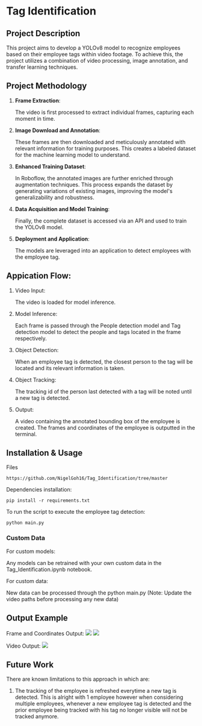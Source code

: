 # Tag Identification

## Project Description

This project aims to develop a YOLOv8 model to recognize employees based on their employee tags within video footage. To achieve this, the project utilizes a combination of video processing, image annotation, and transfer learning techniques.

## Project Methodology

1. **Frame Extraction**: 
    
    The video is first processed to extract individual frames, capturing each moment in time.

2. **Image Download and Annotation**: 
    
    These frames are then downloaded and meticulously annotated with relevant information for training purposes. This creates a labeled dataset for the machine learning model to understand.

3. **Enhanced Training Dataset**: 
    
    In Roboflow, the annotated images are further enriched through augmentation techniques. This process expands the dataset by generating variations of existing images, improving the model's generalizability and robustness.

4. **Data Acquisition and Model Training**: 
    
    Finally, the complete dataset is accessed via an API and used to train the YOLOv8 model. 

5. **Deployment and Application**:

    The models are leveraged into an application to detect employees with the employee tag.

## Appication Flow:

1. Video Input:

    The video is loaded for model inference.

2. Model Inference:

    Each frame is passed through the People detection model and Tag detection model to detect the people and tags located in the frame respectively.

3. Object Detection:

    When an employee tag is detected, the closest person to the tag will be located and its relevant information is taken.

4. Object Tracking:

    The tracking id of the person last detected with a tag will be noted until a new tag is detected.

5. Output:

    A video containing the annotated bounding box of the employee is created. The frames and coordinates of the employee is outputted in the terminal.

## Installation & Usage

Files
```
https://github.com/NigelGoh16/Tag_Identification/tree/master
```

Dependencies installation:
```
pip install -r requirements.txt
```

To run the script to execute the employee tag detection:
```
python main.py
```

### Custom Data

For custom models:
    
Any models can be retrained with your own custom data in the Tag_Identification.ipynb notebook.

For custom data:

New data can be processed through the python main.py
(Note: Update the video paths before processing any new data)

## Output Example

Frame and Coordinates Output:
![](https://drive.google.com/uc?export=view&id=16MJ8jLmZZRnRf2xYQQoB7lJZ6kyG3E1e)
![](https://drive.google.com/uc?export=view&id=1fasRg9YScCreGU6TzIEwagLmCT-Wnp6K)

Video Output:
![](https://drive.google.com/uc?export=view&id=1fEPtGWw-LljcSgwWDkmBKq8z-5KSfdlN)

## Future Work

There are known limitations to this approach in which are:

1. The tracking of the employee is refreshed everytime a new tag is detected.
This is alright with 1 employee however when considering multiple employees, whenever a new employee tag is detected and the prior employee being tracked with his tag no longer visible will not be tracked anymore.